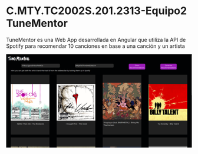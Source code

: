 # C.MTY.TC2002S.201.2313-Equipo2 TuneMentor

TuneMentor es una Web App desarrollada en Angular que utiliza la API de Spotify para recomendar 10 canciones en base a una canción y un artista

![Screenshot](dash.png)

